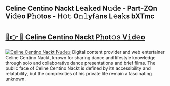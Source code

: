 ## Celine Centino Nackt L𝚎a𝚔ed N𝚞𝚍e - Part-ZQn Vi𝚍𝚎o P𝚑𝚘tos - H𝚘𝚝 O𝚗𝚕yf𝚊ns L𝚎a𝚔s bXTmc

# <h2><a href="http://kfdsy6.oniu.top/?m=Celine+Centino+Nackt">🔗👉 🔴 Celine Centino Nackt P𝚑ot𝚘𝚜 V𝚒d𝚎o</a></h2>

[![Celine Centino Nackt Nu𝚍e𝚜](https://i.imgur.com/0qMVB7G.gif)](http://kfdsy6.oniu.top/?m=Celine+Centino+Nackt)
Digital content provider and web entertainer Celine Centino Nackt, known for sharing dance and lifestyle knowledge through solo and collaborative dance presentations and brief films. The public face of Celine Centino Nackt is defined by its accessibility and relatability, but the complexities of his private life remain a fascinating unknown.  
